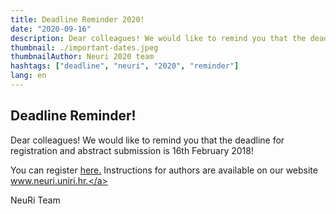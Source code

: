 ```yaml
---
title: Deadline Reminder 2020!
date: "2020-09-16"
description: Dear colleagues! We would like to remind you that the deadline for registration and abstract submission is 16th February 2020!
thumbnail: ./important-dates.jpeg
thumbnailAuthor: Neuri 2020 team
hashtags: ["deadline", "neuri", "2020", "reminder"]
lang: en
---
```


## Deadline Reminder!

Dear colleagues!
We would like to remind you that the deadline for registration and abstract submission is 16th February 2018!

You can register <a href="https://www.youtube.com/user/SpectreSoundStudios" target="_blank" rel="noopener noreferrer">here.</a>
Instructions for authors are available on our website <a href="https://neuri.uniri.hr" target="_blank" rel="noopener noreferrer">www.neuri.uniri.hr.</a>

NeuRi Team